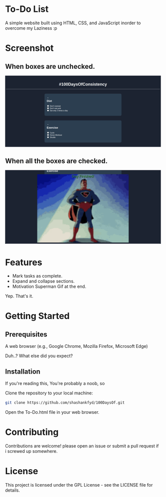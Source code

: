 # To-Do List

A simple website built using HTML, CSS, and JavaScript inorder to overcome my Laziness :p

# Screenshot

## When boxes are unchecked.

![alt text](Website_Screenshot.png "Screenshot Title")

## When all the boxes are checked.

![alt text](Website_Screenshot2.png "Screenshot Title")

# Features

* Mark tasks as complete.
* Expand and collapse sections.
* Motivation Superman Gif at the end.

Yep. That's it.

# Getting Started
## Prerequisites

A web browser (e.g., Google Chrome, Mozilla Firefox, Microsoft Edge) 

Duh..? What else did you expect?

## Installation

If you're reading this, You're probably a noob, so

Clone the repository to your local machine:

```sh
git clone https://github.com/shashankfyd/100DaysOf.git
```

Open the To-Do.html file in your web browser.


# Contributing
Contributions are welcome! please open an issue or submit a pull request if i screwed up somewhere.

# License
This project is licensed under the GPL License - see the LICENSE file for details.
